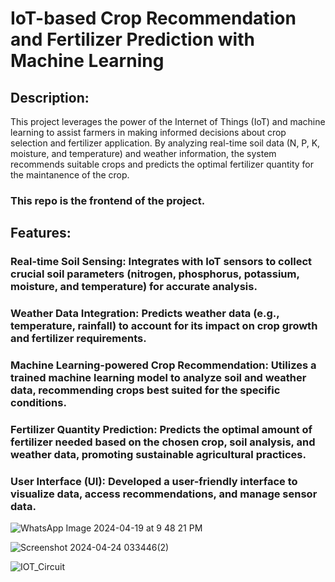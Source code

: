 # IoT-based Crop Recommendation and Fertilizer Prediction with Machine Learning

## Description:

This project leverages the power of the Internet of Things (IoT) and machine learning to assist farmers in making informed decisions about crop selection and fertilizer application. By analyzing real-time soil data (N, P, K, moisture, and temperature) and weather information, the system recommends suitable crops and predicts the optimal fertilizer quantity for the maintanence of the crop.
### This repo is the frontend of the project.

## Features:

### Real-time Soil Sensing: Integrates with IoT sensors to collect crucial soil parameters (nitrogen, phosphorus, potassium, moisture, and temperature) for accurate analysis.
### Weather Data Integration: Predicts weather data (e.g., temperature, rainfall) to account for its impact on crop growth and fertilizer requirements.
### Machine Learning-powered Crop Recommendation: Utilizes a trained machine learning model to analyze soil and weather data, recommending crops best suited for the specific conditions.
### Fertilizer Quantity Prediction: Predicts the optimal amount of fertilizer needed based on the chosen crop, soil analysis, and weather data, promoting sustainable agricultural practices.
### User Interface (UI): Developed a user-friendly interface to visualize data, access recommendations, and manage sensor data.
![WhatsApp Image 2024-04-19 at 9 48 21 PM](https://github.com/Aks-stack/Crop-Dashboard/assets/144483956/50db4c19-bb85-45e3-af68-7829687a856b)

![Screenshot 2024-04-24 033446(2)](https://github.com/Aks-stack/Crop-Dashboard/assets/144483956/25733a1e-a317-43f3-8116-102b8e63ea1c)

![IOT_Circuit](https://github.com/Aks-stack/Crop-Dashboard/assets/116670560/f7eb9144-4740-4de5-8570-afc95fc3b909)




